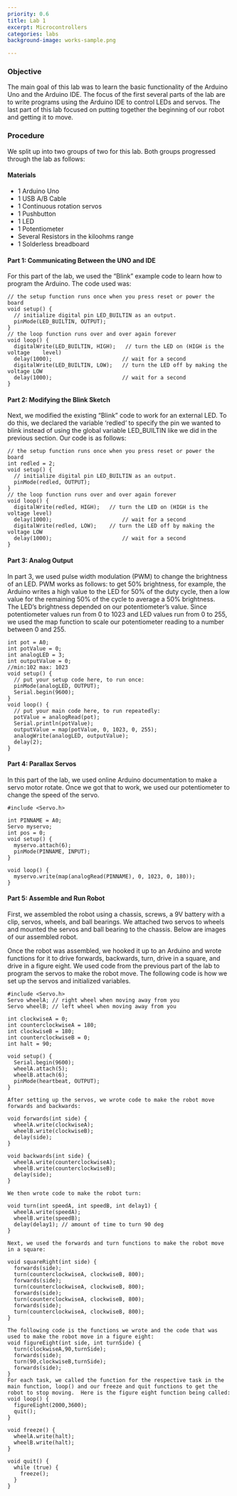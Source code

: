 ```yaml
---
priority: 0.6
title: Lab 1
excerpt: Microcontrollers
categories: labs
background-image: works-sample.png

---
```


### Objective
The main goal of this lab was to learn the basic functionality of the Arduino Uno and the Arduino IDE. The focus of the first several parts of the lab are to write programs using the Arduino IDE to control LEDs and servos. The last part of this lab focused on putting together the beginning of our robot and getting it to move. 

### Procedure
We split up into two groups of two for this lab. Both groups progressed through the lab as follows:<br/>
#### Materials
* 1 Arduino Uno
* 1 USB A/B Cable
* 1 Continuous rotation servos
* 1 Pushbutton
* 1 LED
* 1 Potentiometer
* Several Resistors in the kiloohms range
* 1 Solderless breadboard<br/>
#### Part 1: Communicating Between the UNO and IDE
For this part of the lab, we used the “Blink” example code to learn how to program the Arduino. The code used was:<br/>
```
// the setup function runs once when you press reset or power the board
void setup() {
  // initialize digital pin LED_BUILTIN as an output.
  pinMode(LED_BUILTIN, OUTPUT);
}
// the loop function runs over and over again forever
void loop() {
  digitalWrite(LED_BUILTIN, HIGH);   // turn the LED on (HIGH is the voltage 	level)
  delay(1000);                   	// wait for a second
  digitalWrite(LED_BUILTIN, LOW);	// turn the LED off by making the voltage LOW
  delay(1000);                   	// wait for a second
}
```
#### Part 2: Modifying the Blink Sketch
Next, we modified the existing “Blink” code to work for an external LED. To do this, we declared the variable ‘redled’ to specify the pin we wanted to blink instead of using the global variable LED_BUILTIN like we did in the previous section. Our code is as follows:
```
// the setup function runs once when you press reset or power the board
int redled = 2;
void setup() {
  // initialize digital pin LED_BUILTIN as an output.
  pinMode(redled, OUTPUT);
}
// the loop function runs over and over again forever
void loop() {
  digitalWrite(redled, HIGH);   // turn the LED on (HIGH is the voltage level)
  delay(1000);                   	// wait for a second
  digitalWrite(redled, LOW);	// turn the LED off by making the voltage LOW
  delay(1000);                   	// wait for a second
}
```
#### Part 3: Analog Output
In part 3, we used pulse width modulation (PWM) to change the brightness of an LED. PWM works as follows: to get 50% brightness, for example, the Arduino writes a high value to the LED for 50% of the duty cycle, then a low value for the remaining 50% of the cycle to average a  50% brightness.<br/>
The LED’s brightness depended on our potentiometer’s value. Since potentiometer values run from 0 to 1023 and LED values run from 0 to 255, we used the map function to scale our potentiometer reading to a number between 0 and 255. 
```
int pot = A0;
int potValue = 0;
int analogLED = 3;
int outputValue = 0;
//min:102 max: 1023
void setup() {
  // put your setup code here, to run once:
  pinMode(analogLED, OUTPUT);
  Serial.begin(9600);
}
void loop() {
  // put your main code here, to run repeatedly:
  potValue = analogRead(pot);
  Serial.println(potValue);
  outputValue = map(potValue, 0, 1023, 0, 255);
  analogWrite(analogLED, outputValue);
  delay(2);
}
```
#### Part 4: Parallax Servos
In this part of the lab, we used online Arduino documentation to make a servo motor rotate. Once we got that to work, we used our potentiometer to change the speed of the servo. 
```
#include <Servo.h>

int PINNAME = A0;
Servo myservo;
int pos = 0;
void setup() {
  myservo.attach(6);
  pinMode(PINNAME, INPUT);
}

void loop() {
  myservo.write(map(analogRead(PINNAME), 0, 1023, 0, 180));
}
```
#### Part 5: Assemble and Run Robot
First, we assembled the robot using a chassis, screws, a 9V battery with a clip, servos, wheels, and ball bearings. We attached two servos to wheels and mounted the servos and ball bearing to the chassis. Below are images of our assembled robot.<br/>



Once the robot was assembled, we hooked it up to an Arduino and wrote functions for it to drive forwards, backwards, turn, drive in a square, and drive in a figure eight. We used code from the previous part of the lab to program the servos to make the robot move. The following code is how we set up the servos and initialized variables. 
```
#include <Servo.h>
Servo wheelA; // right wheel when moving away from you
Servo wheelB; // left wheel when moving away from you

int clockwiseA = 0;
int counterclockwiseA = 180;
int clockwiseB = 180;
int counterclockwiseB = 0;
int halt = 90;

void setup() {
  Serial.begin(9600);
  wheelA.attach(5);
  wheelB.attach(6);
  pinMode(heartbeat, OUTPUT);
}

After setting up the servos, we wrote code to make the robot move forwards and backwards: 

void forwards(int side) {
  wheelA.write(clockwiseA);
  wheelB.write(clockwiseB);
  delay(side);
}

void backwards(int side) {
  wheelA.write(counterclockwiseA);
  wheelB.write(counterclockwiseB);
  delay(side);
}

We then wrote code to make the robot turn:

void turn(int speedA, int speedB, int delay1) {
  wheelA.write(speedA);
  wheelB.write(speedB);
  delay(delay1); // amount of time to turn 90 deg
}

Next, we used the forwards and turn functions to make the robot move in a square:

void squareRight(int side) {
  forwards(side);
  turn(counterclockwiseA, clockwiseB, 800);
  forwards(side);
  turn(counterclockwiseA, clockwiseB, 800);
  forwards(side);
  turn(counterclockwiseA, clockwiseB, 800);
  forwards(side);
  turn(counterclockwiseA, clockwiseB, 800);
}

The following code is the functions we wrote and the code that was used to make the robot move in a figure eight:
void figureEight(int side, int turnSide) {
  turn(clockwiseA,90,turnSide);
  forwards(side);
  turn(90,clockwiseB,turnSide);
  forwards(side);
}
For each task, we called the function for the respective task in the main function, loop() and our freeze and quit functions to get the robot to stop moving.  Here is the figure eight function being called:
void loop() {
  figureEight(2000,3600);
  quit();
}

void freeze() {
  wheelA.write(halt);
  wheelB.write(halt);
}

void quit() {
  while (true) {
    freeze();
  }
}
```
